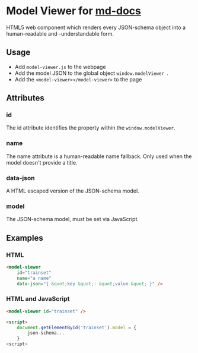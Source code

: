 # Model Viewer for [md-docs](https://github.com/synionnl/md-docs-cli)

HTML5 web component which renders every JSON-schema object into a human-readable and -understandable form.

## Usage

- Add `model-viewer.js` to the webpage
- Add the model JSON to the global object `window.modelViewer `.
- Add the `<model-viewer></model-viewer>` to the page

## Attributes

### id

The id attribute identifies the property within the `window.modelViewer`. 

### name

The name attribute is a human-readable name fallback. Only used when the model doesn't provide a title.

### data-json

A HTML escaped version of the JSON-schema model.

### model

The JSON-schema model, must be set via JavaScript.

## Examples

### HTML

```html
<model-viewer 
    id="trainset"
    name="a name"
    data-json="{ &quot;key &quot;: &quot;value &quot; }" />
```

### HTML and JavaScript

```html
<model-viewer id="trainset" />

<script>
    document.getElementById('trainset').model = {
    	json-schema...
    }
<script>
```
